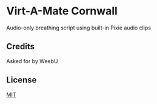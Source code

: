# Virt-A-Mate Cornwall

Audio-only breathing script using built-in Pixie audio clips

## Credits

Asked for by WeebU

## License

[MIT](LICENSE.md)
